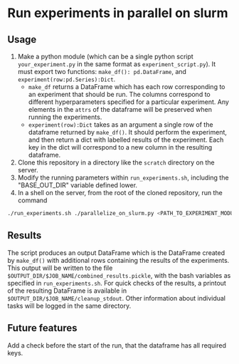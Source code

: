 # Run experiments in parallel on slurm
## Usage
1. Make a python module (which can be a single python script `your_experiment.py` in the same format as `experiment_script.py`). It must export two functions: `make_df(): pd.DataFrame`, and `experiment(row:pd.Series):Dict`. 
	- `make_df` returns a DataFrame which has each row corresponding to an experiment that should be run. The columns correspond to different hyperparameters specified for a particular experiment. Any elements in the `attrs` of the dataframe will be preserved when running the experiments.
	- `experiment(row):Dict` takes as an argument a single row of the dataframe returned by `make_df()`. It should perform the experiment, and then return a dict with labelled results of the experiment. Each key in the dict will correspond to a new column in the resulting dataframe.
2. Clone this repository in a directory like the `scratch` directory on the server.
3. Modify the running parameters within `run_experiments.sh`, including the "BASE_OUT_DIR" variable defined lower.
4. In a shell on the server, from the root of the cloned repository, run the command
``` bash
./run_experiments.sh ./parallelize_on_slurm.py <PATH_TO_EXPERIMENT_MODULE> 
```
## Results
The script produces an output DataFrame which is the DataFrame created by `make_df()` with additional rows containing the results of the experiments. This output will be written to the file `$OUTPUT_DIR/$JOB_NAME/combined_results.pickle`, with the bash variables as specified in `run_experiments.sh`. For quick checks of the results, a printout of the resulting DataFrame is available in `$OUTPUT_DIR/$JOB_NAME/cleanup_stdout`. Other information about individual tasks will be logged in the same directory.
## Future features
Add a check before the start of the run, that the dataframe has all required keys.
